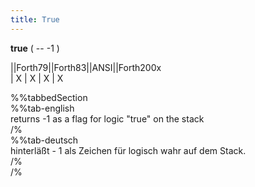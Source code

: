 ```yaml
---
title: True
---
```

__true__  ( -- -1 )  
  
  
  
||Forth79||Forth83||ANSI||Forth200x  
|   X    |   X    |  X  |    X  
  
  
  
%%tabbedSection  
%%tab-english  
returns -1 as a flag for logic "true" on the stack  
/%  
%%tab-deutsch  
hinterläßt - 1 als Zeichen für logisch wahr auf dem Stack.  
/%  
/%  
